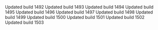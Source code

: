 Updated build 1492
Updated build 1493
Updated build 1494
Updated build 1495
Updated build 1496
Updated build 1497
Updated build 1498
Updated build 1499
Updated build 1500
Updated build 1501
Updated build 1502
Updated build 1503
